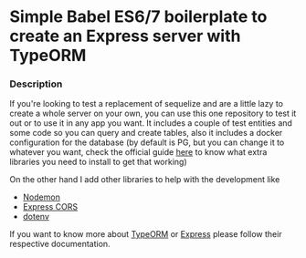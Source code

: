 # Simple Babel ES6/7 boilerplate to create an Express server with TypeORM

### Description

If you're looking to test a replacement of sequelize and are a little lazy to create a whole server on your own, you can use this one repository to test it out or to use it in any app you want. It includes a couple of test entities and some code so you can query and create tables, also it includes a docker configuration for the database (by default is PG, but you can change it to whatever you want, check the official guide [here](https://github.com/typeorm/typeorm#installation) to know what extra libraries you need to install to get that working)

On the other hand I add other libraries to help with the development like

- [Nodemon](https://github.com/remy/nodemon)
- [Express CORS](https://github.com/expressjs/cors)
- [dotenv](https://github.com/motdotla/dotenv)

If you want to know more about [TypeORM](https://github.com/typeorm/typeorm) or [Express](http://expressjs.com/en/4x/api.html) please follow their respective documentation.
